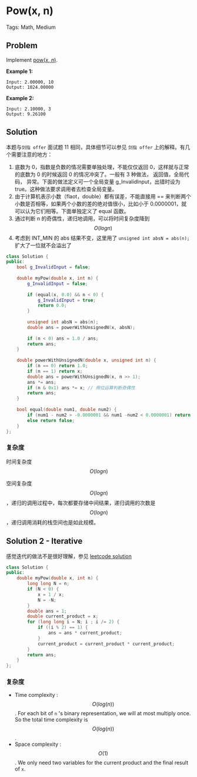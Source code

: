 # Pow(x, n)

Tags: Math, Medium

## Problem

Implement [pow(*x*, *n*)](http://www.cplusplus.com/reference/valarray/pow/).

**Example 1:**

```
Input: 2.00000, 10
Output: 1024.00000
```

**Example 2:**

```
Input: 2.10000, 3
Output: 9.26100
```

## Solution

本题与`剑指 offer` 面试题 11 相同，具体细节可以参见 `剑指 offer` 上的解释。有几个需要注意的地方：

1. 底数为 0，指数是负数的情况需要单独处理，不能仅仅返回 0，这样就与正常的底数为 0 的时候返回 0 的情况冲突了。一般有 3 种做法， 返回值，全局代码， 异常。下面的做法定义可一个全局变量 g_InvalidInput，出错时设为 true。这种做法要求调用者去检查全局变量。
2. 由于计算机表示小数（flaot，double）都有误差，不能直接用 == 来判断两个小数是否相等，如果两个小数的差的绝对值很小，比如小于 0.0000001，就可以认为它们相等。下面单独定义了 equal 函数。
3. 通过判断 n 的奇偶性，递归地调用，可以将时间复杂度降到 $$O(log n)$$
4. 考虑到 INT_MIN 的 abs 结果不变，这里用了 `unsigned int absN = abs(n);` 扩大了一位就不会溢出了

```cpp
class Solution {
public:
    bool g_InvalidInput = false;
    
    double myPow(double x, int n) {
        g_InvalidInput = false;
        
        if (equal(x, 0.0) && n < 0) {
            g_InvalidInput = true;
            return 0.0;
        }
        
        unsigned int absN = abs(n);
        double ans = powerWithUnsignedN(x, absN);
        
        if (n < 0) ans = 1.0 / ans;
        return ans;
    }
    
    double powerWithUnsignedN(double x, unsigned int n) {
        if (n == 0) return 1.0;
        if (n == 1) return x;
        double ans = powerWithUnsignedN(x, n >> 1);
        ans *= ans;
        if (n & 0x1) ans *= x; // 用位运算判断奇偶性
        return ans;
    }
    
    bool equal(double num1, double num2) {
        if (num1 - num2 > -0.0000001 && num1 -num2 < 0.0000001) return true;
        else return false;
    }
};
```

### 复杂度

时间复杂度 $$O(log n)$$

空间复杂度 $$O(logn)$$ ，递归的调用过程中，每次都要存储中间结果，递归调用的次数是 $$O(log n)$$，递归调用消耗的栈空间也是如此规模。

## Solution 2 - Iterative

感觉迭代的做法不是很好理解，参见 [leetcode solution](https://leetcode.com/problems/powx-n/solution/)

```cpp
class Solution {
public:
    double myPow(double x, int n) {
        long long N = n;
        if (N < 0) {
            x = 1 / x;
            N = -N;
        }
        double ans = 1;
        double current_product = x;
        for (long long i = N; i ; i /= 2) {
            if ((i % 2) == 1) {
                ans = ans * current_product;
            }
            current_product = current_product * current_product;
        }
        return ans;
    }
};
```

### 复杂度

- Time complexity : $$O(log(n))$$. For each bit of `n` 's binary representation, we will at most multiply once. So the total time complexity is $$O(log(n))$$.
- Space complexity : $$O(1)$$. We only need two variables for the current product and the final result of `x`.

